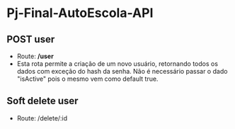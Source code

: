 # Pj-Final-AutoEscola-API

## **POST user**

- Route:  **/user**
- Esta rota permite a criação de um novo usuário, retornando todos os dados com exceção do hash da senha. Não é necessário passar o dado "isActive" pois o mesmo vem como default true.

## Soft delete user
- Route: /delete/:id